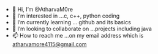- 👋 Hi, I’m @AtharvaM0re
- 👀 I’m interested in ...c, c++, python coding
- 🌱 I’m currently learning ... github and its basics
- 💞️ I’m looking to collaborate on ...projects including java 
- 📫 How to reach me ...on my email address which is atharvamore4115@gmail.com

<!---
AtharvaM0re/AtharvaM0re is a ✨ special ✨ repository because its `README.md` (this file) appears on your GitHub profile.
You can click the Preview link to take a look at your changes.
--->
